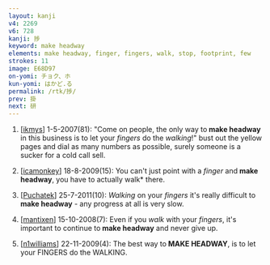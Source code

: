 ```yaml
---
layout: kanji
v4: 2269
v6: 728
kanji: 捗
keyword: make headway
elements: make headway, finger, fingers, walk, stop, footprint, few
strokes: 11
image: E68D97
on-yomi: チョク、ホ
kun-yomi: はかど.る
permalink: /rtk/捗/
prev: 掛
next: 研
---
```


1) [<a href="http://kanji.koohii.com/profile/ikmys">ikmys</a>] 1-5-2007(81): &quot;Come on people, the only way to<strong> make headway</strong> in this business is to let your <em>fingers</em> do the <em>walking</em>!&quot; bust out the yellow pages and dial as many numbers as possible, surely someone is a sucker for a cold call sell.

2) [<a href="http://kanji.koohii.com/profile/icamonkey">icamonkey</a>] 18-8-2009(15): You can&#039;t just point with a <em>finger</em> and<strong> make headway</strong>, you have to actually walk* there.

3) [<a href="http://kanji.koohii.com/profile/Puchatek">Puchatek</a>] 25-7-2011(10): <em>Walking</em> on your <em>fingers</em> it&#039;s really difficult to<strong> make headway</strong> - any progress at all is very slow.

4) [<a href="http://kanji.koohii.com/profile/mantixen">mantixen</a>] 15-10-2008(7): Even if you <em>walk</em> with your <em>fingers</em>, it&#039;s important to continue to<strong> make headway</strong> and never give up.

5) [<a href="http://kanji.koohii.com/profile/n1williams">n1williams</a>] 22-11-2009(4): The best way to<strong> MAKE HEADWAY</strong>, is to let your FINGERS do the WALKING.

